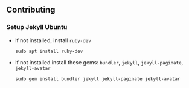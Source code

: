 ## Contributing

### Setup Jekyll Ubuntu

* if not installed, install `ruby-dev`
	```
	sudo apt install ruby-dev
	```
* if not installed install these gems: `bundler`, `jekyll`, `jekyll-paginate`, `jekyll-avatar`
	```
	sudo gem install bundler jekyll jekyll-paginate jekyll-avatar